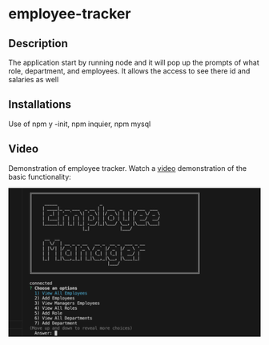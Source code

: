 # employee-tracker

## Description 
The application start by running node and it will pop up the prompts of what role, department, and employees. It allows the access to see there id and salaries as well

## Installations 
Use of npm y -init, npm inquier, npm mysql

## Video 
Demonstration of employee tracker.
Watch a [video](https://watch.screencastify.com/v/FdY5Hwk0z66jGQWfv5cM) demonstration of the basic functionality:

![Screenshot of LOGO](./examples/screenshot.png)